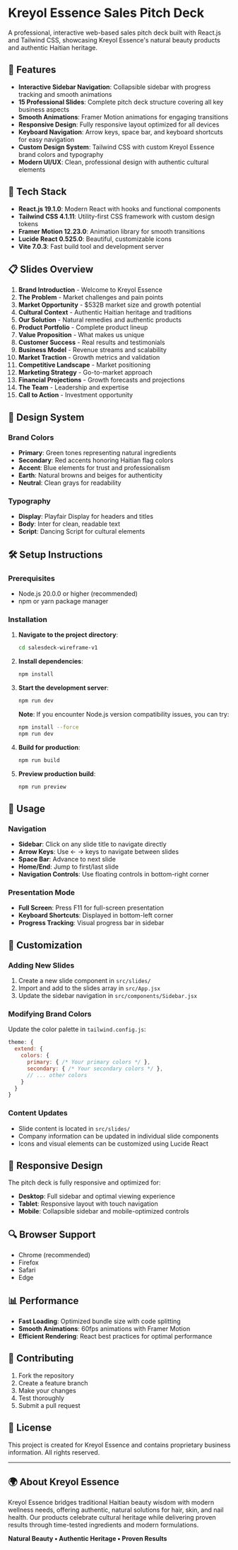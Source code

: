 # Kreyol Essence Sales Pitch Deck

A professional, interactive web-based sales pitch deck built with React.js and Tailwind CSS, showcasing Kreyol Essence's natural beauty products and authentic Haitian heritage.

## 🌟 Features

- **Interactive Sidebar Navigation**: Collapsible sidebar with progress tracking and smooth animations
- **15 Professional Slides**: Complete pitch deck structure covering all key business aspects
- **Smooth Animations**: Framer Motion animations for engaging transitions
- **Responsive Design**: Fully responsive layout optimized for all devices
- **Keyboard Navigation**: Arrow keys, space bar, and keyboard shortcuts for easy navigation
- **Custom Design System**: Tailwind CSS with custom Kreyol Essence brand colors and typography
- **Modern UI/UX**: Clean, professional design with authentic cultural elements

## 🚀 Tech Stack

- **React.js 19.1.0**: Modern React with hooks and functional components
- **Tailwind CSS 4.1.11**: Utility-first CSS framework with custom design tokens
- **Framer Motion 12.23.0**: Animation library for smooth transitions
- **Lucide React 0.525.0**: Beautiful, customizable icons
- **Vite 7.0.3**: Fast build tool and development server

## 📋 Slides Overview

1. **Brand Introduction** - Welcome to Kreyol Essence
2. **The Problem** - Market challenges and pain points
3. **Market Opportunity** - $532B market size and growth potential
4. **Cultural Context** - Authentic Haitian heritage and traditions
5. **Our Solution** - Natural remedies and authentic products
6. **Product Portfolio** - Complete product lineup
7. **Value Proposition** - What makes us unique
8. **Customer Success** - Real results and testimonials
9. **Business Model** - Revenue streams and scalability
10. **Market Traction** - Growth metrics and validation
11. **Competitive Landscape** - Market positioning
12. **Marketing Strategy** - Go-to-market approach
13. **Financial Projections** - Growth forecasts and projections
14. **The Team** - Leadership and expertise
15. **Call to Action** - Investment opportunity

## 🎨 Design System

### Brand Colors
- **Primary**: Green tones representing natural ingredients
- **Secondary**: Red accents honoring Haitian flag colors
- **Accent**: Blue elements for trust and professionalism
- **Earth**: Natural browns and beiges for authenticity
- **Neutral**: Clean grays for readability

### Typography
- **Display**: Playfair Display for headers and titles
- **Body**: Inter for clean, readable text
- **Script**: Dancing Script for cultural elements

## 🛠️ Setup Instructions

### Prerequisites
- Node.js 20.0.0 or higher (recommended)
- npm or yarn package manager

### Installation

1. **Navigate to the project directory**:
   ```bash
   cd salesdeck-wireframe-v1
   ```

2. **Install dependencies**:
   ```bash
   npm install
   ```

3. **Start the development server**:
   ```bash
   npm run dev
   ```
   
   **Note**: If you encounter Node.js version compatibility issues, you can try:
   ```bash
   npm install --force
   npm run dev
   ```

4. **Build for production**:
   ```bash
   npm run build
   ```

5. **Preview production build**:
   ```bash
   npm run preview
   ```

## 🎯 Usage

### Navigation
- **Sidebar**: Click on any slide title to navigate directly
- **Arrow Keys**: Use ← → keys to navigate between slides
- **Space Bar**: Advance to next slide
- **Home/End**: Jump to first/last slide
- **Navigation Controls**: Use floating controls in bottom-right corner

### Presentation Mode
- **Full Screen**: Press F11 for full-screen presentation
- **Keyboard Shortcuts**: Displayed in bottom-left corner
- **Progress Tracking**: Visual progress bar in sidebar

## 🔧 Customization

### Adding New Slides
1. Create a new slide component in `src/slides/`
2. Import and add to the slides array in `src/App.jsx`
3. Update the sidebar navigation in `src/components/Sidebar.jsx`

### Modifying Brand Colors
Update the color palette in `tailwind.config.js`:
```javascript
theme: {
  extend: {
    colors: {
      primary: { /* Your primary colors */ },
      secondary: { /* Your secondary colors */ },
      // ... other colors
    }
  }
}
```

### Content Updates
- Slide content is located in `src/slides/`
- Company information can be updated in individual slide components
- Icons and visual elements can be customized using Lucide React

## 📱 Responsive Design

The pitch deck is fully responsive and optimized for:
- **Desktop**: Full sidebar and optimal viewing experience
- **Tablet**: Responsive layout with touch navigation
- **Mobile**: Collapsible sidebar and mobile-optimized controls

## 🔍 Browser Support

- Chrome (recommended)
- Firefox
- Safari
- Edge

## 📊 Performance

- **Fast Loading**: Optimized bundle size with code splitting
- **Smooth Animations**: 60fps animations with Framer Motion
- **Efficient Rendering**: React best practices for optimal performance

## 🤝 Contributing

1. Fork the repository
2. Create a feature branch
3. Make your changes
4. Test thoroughly
5. Submit a pull request

## 📄 License

This project is created for Kreyol Essence and contains proprietary business information. All rights reserved.

---

## 🌍 About Kreyol Essence

Kreyol Essence bridges traditional Haitian beauty wisdom with modern wellness needs, offering authentic, natural solutions for hair, skin, and nail health. Our products celebrate cultural heritage while delivering proven results through time-tested ingredients and modern formulations.

**Natural Beauty • Authentic Heritage • Proven Results**
